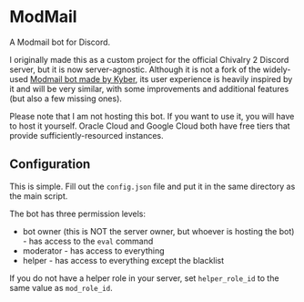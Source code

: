 # ModMail
A Modmail bot for Discord.

I originally made this as a custom project for the official Chivalry 2 Discord server, but it is now server-agnostic.
Although it is not a fork of the widely-used [Modmail bot made by Kyber](https://github.com/kyb3r/modmail), 
its user experience is heavily inspired by it and will be very similar, with some improvements and additional features (but also a few missing ones).

Please note that I am not hosting this bot. If you want to use it, you will have to host it yourself. Oracle Cloud
and Google Cloud both have free tiers that provide sufficiently-resourced instances.

## Configuration
This is simple. Fill out the `config.json` file and put it in the same directory as the main script.

The bot has three permission levels:
- bot owner (this is NOT the server owner, but whoever is hosting the bot) - has access to the `eval` command
- moderator - has access to everything
- helper - has access to everything except the blacklist

If you do not have a helper role in your server, set `helper_role_id` to the same value as `mod_role_id`. 
